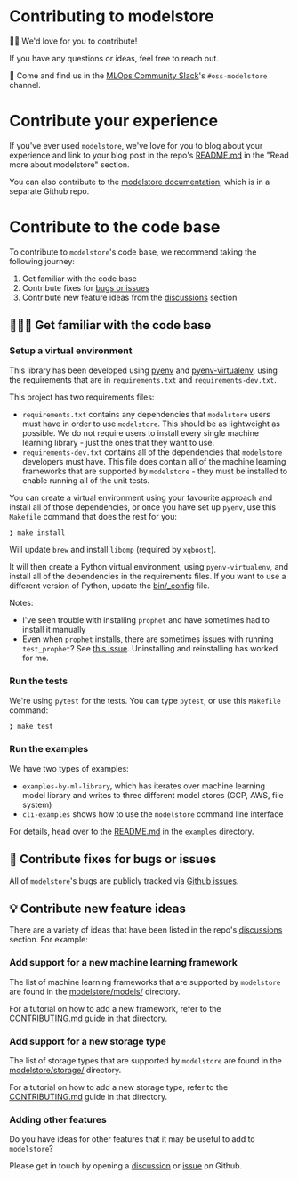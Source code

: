 # Contributing to modelstore

👋🏽 We'd love for you to contribute!

If you have any questions or ideas, feel free to reach out. 

💬  Come and find us in the [MLOps Community Slack](https://go.mlops.community/slack)'s `#oss-modelstore` channel.

# Contribute your experience

If you've ever used `modelstore`, we've love for you to blog about your experience and link to your blog post in the repo's [README.md](https://github.com/operatorai/modelstore/blob/main/README.md) in the "Read more about modelstore" section.

You can also contribute to the [modelstore documentation](https://github.com/operatorai/modelstore-docs), which is in a separate Github repo.

# Contribute to the code base

To contribute to `modelstore`'s code base, we recommend taking the following journey:

1. Get familiar with the code base
2. Contribute fixes for [bugs or issues](https://github.com/operatorai/modelstore/issues)
3. Contribute new feature ideas from the [discussions](https://github.com/operatorai/modelstore/discussions) section 


## 👨🏽‍💻 Get familiar with the code base

### Setup a virtual environment

This library has been developed using [pyenv](https://github.com/pyenv/pyenv)
and [pyenv-virtualenv](https://github.com/pyenv/pyenv-virtualenv), using the
requirements that are in `requirements.txt` and `requirements-dev.txt`.

This project has two requirements files:
* `requirements.txt` contains any dependencies that `modelstore` users must have in order to use `modelstore`. This should be as lightweight as possible. We do not require users to install every single machine learning library - just the ones that they want to use.
* `requirements-dev.txt` contains all of the dependencies that `modelstore` developers must have. This file does contain all of the machine learning frameworks that are supported by `modelstore` - they must be installed to enable running all of the unit tests. 

You can create a virtual environment using your favourite approach and
install all of those dependencies, or once you have set up `pyenv`, use this
 `Makefile` command that does the rest for you:

```bash
❯ make install
```

Will update `brew` and install `libomp` (required by `xgboost`).

It will then create a Python virtual environment, using `pyenv-virtualenv`,
and install all of the dependencies in the requirements files. If you want
to use a different version of Python, update the [bin/_config](bin/config) file.

Notes:
* I've seen trouble with installing `prophet` and have sometimes had to install it manually
* Even when `prophet` installs, there are sometimes issues with running `test_prophet`? See [this issue](https://github.com/facebook/prophet/issues/689). Uninstalling and reinstalling has worked for me.

### Run the tests

We're using `pytest` for the tests. You can type `pytest`, or use
this `Makefile` command:

```bash
❯ make test
```

### Run the examples

We have two types of examples:

* `examples-by-ml-library`, which has iterates over  machine learning model library and writes to three different model stores (GCP, AWS, file system)
* `cli-examples` shows how to use the `modelstore` command line interface

For details, head over to the [README.md](examples/README.md) in the `examples` directory.


## 🐛 Contribute fixes for bugs or issues

All of `modelstore`'s bugs are publicly tracked via [Github issues](https://github.com/operatorai/modelstore/issues). 


## 💡 Contribute new feature ideas

There are a variety of ideas that have been listed in the repo's [discussions](https://github.com/operatorai/modelstore/discussions) section. For example:

### Add support for a new machine learning framework

The list of machine learning frameworks that are supported by `modelstore`
are found in the [modelstore/models/](modelstore/models) directory.

For a tutorial on how to add a new framework, refer to the [CONTRIBUTING.md](modelstore/models/CONTRIBUTING.md) guide in that directory.

### Add support for a new storage type

The list of storage types that are supported by `modelstore`
are found in the [modelstore/storage/](modelstore/storage) directory.

For a tutorial on how to add a new storage type, refer to the [CONTRIBUTING.md](modelstore/storage/CONTRIBUTING.md) guide in that directory.

### Adding other features

Do you have ideas for other features that it may be useful to add to `modelstore`?

Please get in touch by opening a [discussion](https://github.com/operatorai/modelstore/discussions) or [issue](https://github.com/operatorai/modelstore/issues) on Github.

